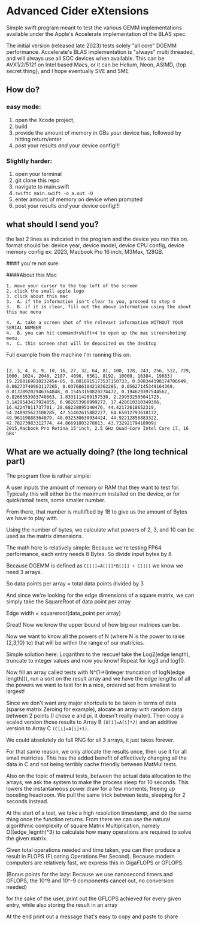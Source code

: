 #  Advanced Cider eXtensions

Simple swift program meant to test the various GEMM implementations available under the Apple's Accelerate implementation of the BLAS spec.

The initial version (released late 2023) tests solely "all core" DGEMM performance. Accelerate's BLAS implementation is "always" multi threaded, and will always use all SOC devices when available. This can be AVX1/2/512f on Intel based Macs, or it can be Helium, Neon, ASIMD, {top secret thing}, and I hope eventually SVE and SME

## How do?

### easy mode: 

1. open the Xcode project,
2. build
3. provide the amount of memory in GBs your device has, followed by hitting return/enter
4. post your results *and* your device config!!!

### Slightly harder: 

1. open your terminal 
2. git clone this repo
3. navigate to main.swift 
4. `swiftc main.swift -o a.out -O`
5. enter amount of memory on device when prompted
6. post your results *and* your device config!!!

## what should I send you? 

the last 2 lines as indicated in the program and the device you ran this on.
format should be: device year, device model, device CPU config, device memory config 
ex: 2023, Macbook Pro 16 inch, M3Max, 128GB. 

###if you're not sure: 

####About this Mac 

    1. move your cursor to the top left of the screen
    2. click the small apple logo 
    3. click about this mac
    3.  A. if the information isn't clear to you, proceed to step 4
    3.  B. if it is clear, fill out the above information using the about this mac menu
     
    4.  A. take a screen shot of the relevant information WITHOUT YOUR SERIAL NUMBER
    4.  B. you can hit command+shift+4 to open up the mac screenshoting menu. 
    4.  C. this screen shot will be deposited on the desktop 


Full example from the machine I'm running this on: 
```

[2, 3, 4, 8, 9, 10, 16, 27, 32, 64, 81, 100, 128, 243, 256, 512, 729, 1000, 1024, 2048, 2187, 4096, 6561, 8192, 10000, 16384, 19683]
[9.228816981023245e-05, 0.0016915173537150733, 0.008344198174706649, 0.06273740963117265, 0.037686104218362285, 0.05627145349164369, 0.013789202946364848, 0.15453160820274472, 0.194629397544562, 0.8266553983740863, 1.8331114269157538, 2.299532505041725, 3.1429543427924855, 6.982653960999272, 17.428610310349306, 16.42247011737701, 28.68228095140476, 44.42172618652319, 54.248925623108285, 47.51402615882227, 64.65012793618172, 49.96119888364079, 48.032530630934424, 44.92212858883322, 42.78273983312774, 44.86691803278013, 43.73292179418909]
2015,Macbook Pro Retina 15'inch, 2.5 GHz Quad-Core Intel Core i7, 16 GBs'
```




## What are we actually doing? (the long technical part)

The program flow is rather simple: 

A user inputs the amount of memory or RAM that they want to test for. Typically this will either be the maximum installed on the device, or for quick/small tests, some smaller number. 

From there, that number is multiflied by 1B to give us the amount of Bytes we have to play with. 

Using the number of bytes, we calculate what powers of 2, 3, and 10 can be used as the matrix dimensions.

The math here is relatively simple: Because we're testing FP64 performance, each entry needs 8 Bytes.
So divide input bytes by 8

Because DGEMM is defined as `C[][]=A[][]*B[][] + C[][]` we know we need 3 arrays. 

So data points per array = total data points divided by 3

And since we're looking for the edge dimensions of a square matrix, we can simply take the SquareRoot of data point per array

Edge width = squareroot(data_point per array)

Great! Now we know the upper bound of how big our matrices can be. 

Now we want to know all the powers of N (where N is the power to raise {2,3,10} to) that will be within the range of our matricies. 

Simple solution here: Logarithm to the rescue! take the Log2(edge length), truncate to integer values and now you know! Repeat for log3 and log10. 

Now fill an array called tests with N^(1->(integer truncation of logN(edge length))), run a sort on the result array and we have the edge lengths of all the powers we want to test for in a nice, ordered set from smallest to largest!


Since we don't want any major shortcuts to be taken in terms of data (sparse matrix Zeroing for example), alocate an array with random data between 2 points (I chose e and pi, it doesn't really mater). Then copy a scaled version those results to Array B `(B[i]=A[i]*2)` and an additive version to Array C `(C[i]=A[i]+1)`. 

We could absolutely do full RNG for all 3 arrays, it just takes forever. 

For that same reason, we only allocate the results once, then use it for all small matricies. This has the added benefit of effectively changing all the data in C and not being terribly cache friendly between MatMul tests. 

Also on the topic of matmul tests, between the actual data allocation to the arrays, we ask the system to make the process sleep for 10 seconds. This lowers the instantaneous power draw for a few moments, freeing up boosting headroom. We pull the same trick between tests, sleeping for 2 seconds instead. 

At the start of a test, we take a high resolution timestamp, and do the same thing once the function returns. From there we can use the natural algorithmic complexity of square Matrix Multiplication, namely O((edge_legnth)^3) to calculate how many operations are required to solve the given matrix. 

Given total operations needed and time taken, you can then produce a result in FLOPS (FLoating Operations Per Second). Because modern computers are relatively fast, we express this in GigaFLOPS or GFLOPS. 

(Bonus points for the lazy: Because we use nanosecond timers and GFLOPS, the 10^9 and 10^-9 components cancel out, no conversion needed)

for the sake of the user, print out the GFLOPS achieved for every given entry, while also storing the result in an array 

At the end print out a message that's easy to copy and paste to share


